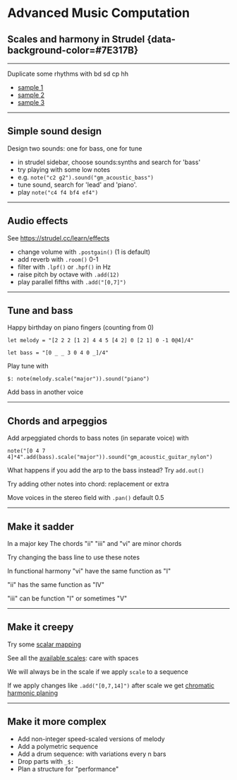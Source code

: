# Advanced Music Computation
## Scales and harmony in Strudel {data-background-color=#7E317B}

---

Duplicate some rhythms with bd sd cp hh

- [sample 1](./sample1.mp3)
- [sample 2](./sample2.mp3)
- [sample 3](./sample3.mp3)

---

## Simple sound design

Design two sounds: one for bass, one for tune

- in strudel sidebar, choose sounds:synths and search for 'bass'
- try playing with some low notes 
- e.g. `note("c2 g2").sound("gm_acoustic_bass")`
- tune sound, search for 'lead' and 'piano'. 
- play `note("c4 f4 bf4 ef4")`


---

## Audio effects

See <https://strudel.cc/learn/effects>

- change volume with `.postgain()` (1 is default)
- add reverb with `.room()` 0-1
- filter with `.lpf()` or `.hpf()` in Hz
- raise pitch by octave with `.add(12)`
- play parallel fifths with `.add("[0,7]")`

---

## Tune and bass

Happy birthday on piano fingers (counting from 0)

```
let melody = "[2 2 2 [1 2] 4 4 5 [4 2] 0 [2 1] 0 -1 0@4]/4"

let bass = "[0 _ _ 3 0 4 0 _]/4"
```

Play tune with

```
$: note(melody.scale("major")).sound("piano")
```

Add bass in another voice

---

## Chords and arpeggios

Add arpeggiated chords to bass notes (in separate voice) with

```
note("[0 4 7 4]*4".add(bass).scale("major")).sound("gm_acoustic_guitar_nylon")
```

What happens if you add the arp to the bass instead? Try `add.out()`

Try adding other notes into chord: replacement or extra

Move voices in the stereo field with `.pan()` default 0.5

---

## Make it sadder

In a major key The chords "ii" "iii" and "vi" are minor chords 

Try changing the bass line to use these notes

In functional harmony "vi" have the same function as "I"

"ii" has the same function as "IV"

"iii" can be function "I" or sometimes "V"

---

## Make it creepy

Try some [scalar mapping](https://youtu.be/raYkJq2eIlE?si=24LGSmMXhtxk9GSB)

See all the [available scales](https://github.com/tonaljs/tonal/blob/main/packages/scale-type/data.ts): care with spaces 

We will always be in the scale if we apply `scale` to a sequence

If we apply changes like `.add("[0,7,14]")` after scale we get [chromatic harmonic planing](https://youtu.be/tDPLt9u7gQ8?si=6hYjAKz_vHXcrwrx)

---

## Make it more complex

- Add non-integer speed-scaled versions of melody
- Add a polymetric sequence
- Add a drum sequence: with variations every n bars
- Drop parts with `_$:`
- Plan a structure for "performance"